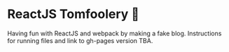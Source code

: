 # ReactJS Tomfoolery :star2:

Having fun with ReactJS and webpack by making a fake blog. Instructions for running files and link to gh-pages version TBA.